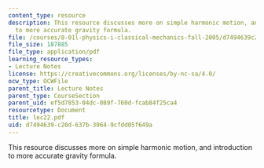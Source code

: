 ```yaml
---
content_type: resource
description: This resource discusses more on simple harmonic motion, and introduction
  to more accurate gravity formula.
file: /courses/8-01l-physics-i-classical-mechanics-fall-2005/d7494639c20d637b30649cfdd05f649a_lec22.pdf
file_size: 187885
file_type: application/pdf
learning_resource_types:
- Lecture Notes
license: https://creativecommons.org/licenses/by-nc-sa/4.0/
ocw_type: OCWFile
parent_title: Lecture Notes
parent_type: CourseSection
parent_uid: ef5d7853-04dc-089f-760d-fcab84f25ca4
resourcetype: Document
title: lec22.pdf
uid: d7494639-c20d-637b-3064-9cfdd05f649a
---
```

This resource discusses more on simple harmonic motion, and introduction to more accurate gravity formula.
